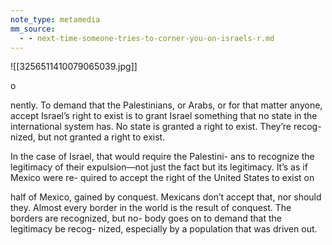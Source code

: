 ```yaml
---
note_type: metamedia
mm_source:
  - - next-time-someone-tries-to-corner-you-on-israels-r.md
---
```


![[3256511410079065039.jpg]]

o

nently. To demand that the Palestinians, or Arabs, or for
that matter anyone, accept Israel’s right to exist is to grant
Israel something that no state in the international system
has. No state is granted a right to exist. They’re recog-
nized, but not granted a right to exist.

In the case of Israel, that would require the Palestini-
ans to recognize the legitimacy of their expulsion—not
just the fact but its legitimacy. It’s as if Mexico were re-
quired to accept the right of the United States to exist on

 half of Mexico, gained by conquest. Mexicans don’t accept
that, nor should they. Almost every border in the world is
the result of conquest. The borders are recognized, but no-
body goes on to demand that the legitimacy be recog-
nized, especially by a population that was driven out.

